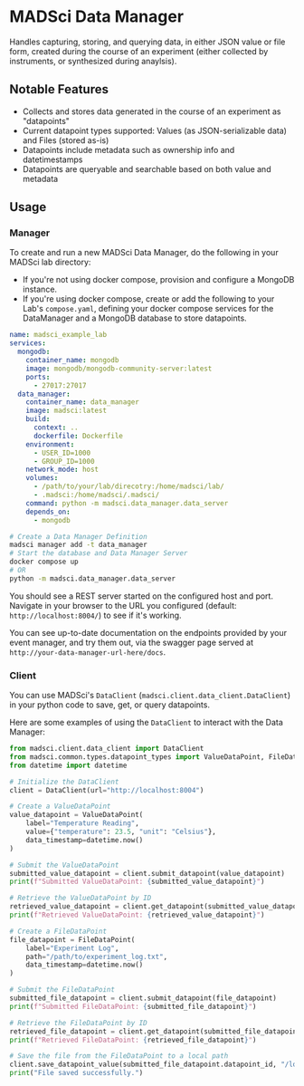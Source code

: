 # MADSci Data Manager

Handles capturing, storing, and querying data, in either JSON value or file form, created during the course of an experiment (either collected by instruments, or synthesized during anaylsis).

## Notable Features

- Collects and stores data generated in the course of an experiment as "datapoints"
- Current datapoint types supported: Values (as JSON-serializable data) and Files (stored as-is)
- Datapoints include metadata such as ownership info and datetimestamps
- Datapoints are queryable and searchable based on both value and metadata

## Usage

### Manager

To create and run a new MADSci Data Manager, do the following in your MADSci lab directory:

- If you're not using docker compose, provision and configure a MongoDB instance.
- If you're using docker compose, create or add the following to your Lab's `compose.yaml`, defining your docker compose services for the DataManager and a MongoDB database to store datapoints.


```yaml
name: madsci_example_lab
services:
  mongodb:
    container_name: mongodb
    image: mongodb/mongodb-community-server:latest
    ports:
      - 27017:27017
  data_manager:
    container_name: data_manager
    image: madsci:latest
    build:
      context: ..
      dockerfile: Dockerfile
    environment:
      - USER_ID=1000
      - GROUP_ID=1000
    network_mode: host
    volumes:
      - /path/to/your/lab/direcotry:/home/madsci/lab/
      - .madsci:/home/madsci/.madsci/
    command: python -m madsci.data_manager.data_server
    depends_on:
      - mongodb
```

```bash
# Create a Data Manager Definition
madsci manager add -t data_manager
# Start the database and Data Manager Server
docker compose up
# OR
python -m madsci.data_manager.data_server
```

You should see a REST server started on the configured host and port. Navigate in your browser to the URL you configured (default: `http://localhost:8004/`) to see if it's working.

You can see up-to-date documentation on the endpoints provided by your event manager, and try them out, via the swagger page served at `http://your-data-manager-url-here/docs`.

### Client

You can use MADSci's `DataClient` (`madsci.client.data_client.DataClient`) in your python code to save, get, or query datapoints.

Here are some examples of using the `DataClient` to interact with the Data Manager:

```python
from madsci.client.data_client import DataClient
from madsci.common.types.datapoint_types import ValueDataPoint, FileDataPoint
from datetime import datetime

# Initialize the DataClient
client = DataClient(url="http://localhost:8004")

# Create a ValueDataPoint
value_datapoint = ValueDataPoint(
    label="Temperature Reading",
    value={"temperature": 23.5, "unit": "Celsius"},
    data_timestamp=datetime.now()
)

# Submit the ValueDataPoint
submitted_value_datapoint = client.submit_datapoint(value_datapoint)
print(f"Submitted ValueDataPoint: {submitted_value_datapoint}")

# Retrieve the ValueDataPoint by ID
retrieved_value_datapoint = client.get_datapoint(submitted_value_datapoint.datapoint_id)
print(f"Retrieved ValueDataPoint: {retrieved_value_datapoint}")

# Create a FileDataPoint
file_datapoint = FileDataPoint(
    label="Experiment Log",
    path="/path/to/experiment_log.txt",
    data_timestamp=datetime.now()
)

# Submit the FileDataPoint
submitted_file_datapoint = client.submit_datapoint(file_datapoint)
print(f"Submitted FileDataPoint: {submitted_file_datapoint}")

# Retrieve the FileDataPoint by ID
retrieved_file_datapoint = client.get_datapoint(submitted_file_datapoint.datapoint_id)
print(f"Retrieved FileDataPoint: {retrieved_file_datapoint}")

# Save the file from the FileDataPoint to a local path
client.save_datapoint_value(submitted_file_datapoint.datapoint_id, "/local/path/to/save/experiment_log.txt")
print("File saved successfully.")
```
